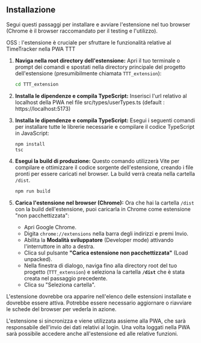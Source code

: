 ## Installazione

Segui questi passaggi per installare e avviare l'estensione nel tuo browser (Chrome è il browser raccomandato per il testing e l'utilizzo).

OSS : l'estensione è cruciale per sfruttare le funzionalità relative al TimeTracker nella PWA TTT

1.  **Naviga nella root directory dell'estensione:**
    Apri il tuo terminale o prompt dei comandi e spostati nella directory principale del progetto dell'estensione (presumibilmente chiamata `TTT_extension`):
    ```bash
    cd TTT_extension
    ```
2.  **Installa le dipendenze e compila TypeScript:**
    Inserisci l'url relativo al localhost della PWA nel file src/types/userTypes.ts (default : https://localhost:5173)

3.  **Installa le dipendenze e compila TypeScript:**
    Esegui i seguenti comandi per installare tutte le librerie necessarie e compilare il codice TypeScript in JavaScript:
    ```bash
    npm install
    tsc
    ```

4.  **Esegui la build di produzione:**
    Questo comando utilizzerà Vite per compilare e ottimizzare il codice sorgente dell'estensione, creando i file pronti per essere caricati nel browser. La build verrà creata nella cartella `/dist`.
    ```bash
    npm run build
    ```

5.  **Carica l'estensione nel browser (Chrome):**
    Ora che hai la cartella `/dist` con la build dell'estensione, puoi caricarla in Chrome come estensione "non pacchettizzata":
    * Apri Google Chrome.
    * Digita `chrome://extensions` nella barra degli indirizzi e premi Invio.
    * Abilita la **Modalità sviluppatore** (Developer mode) attivando l'interruttore in alto a destra.
    * Clica sul pulsante **"Carica estensione non pacchettizzata"** (Load unpacked).
    * Nella finestra di dialogo, naviga fino alla directory root del tuo progetto (`TTT_extension`) e seleziona la cartella **`/dist`** che è stata creata nel passaggio precedente.
    * Clica su "Seleziona cartella".

L'estensione dovrebbe ora apparire nell'elenco delle estensioni installate e dovrebbe essere attiva. Potrebbe essere necessario aggiornare o riavviare le schede del browser per vederla in azione.

L'estensione si sincronizza e viene utilizzata assieme alla PWA, che sarà responsabile dell'invio dei dati relativi al login.
Una volta loggati nella PWA sarà possibile accedere anche all'estensione ed alle relative funzioni.